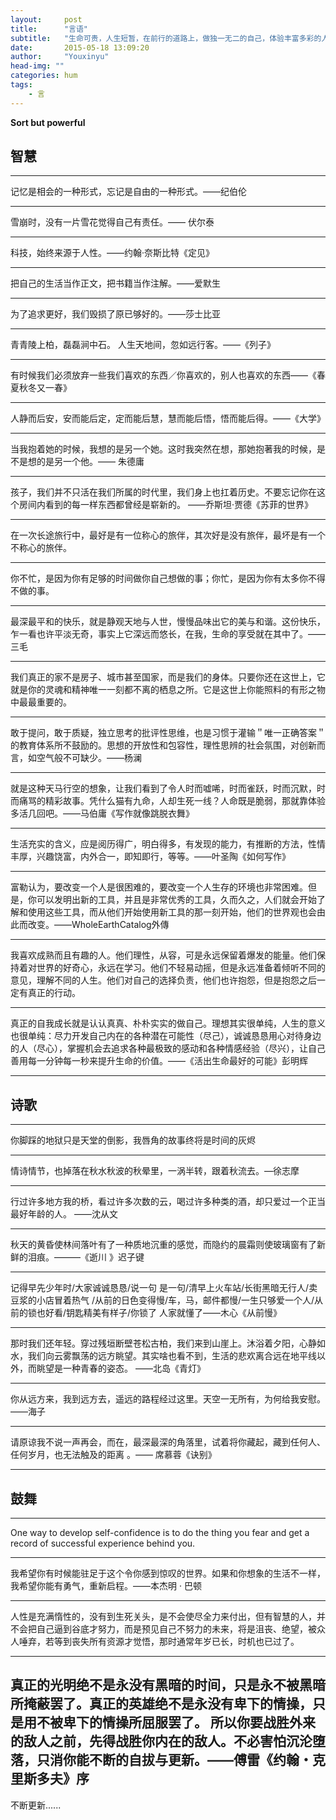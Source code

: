```yaml
---
layout:     post
title:      "言语"
subtitle:   "生命可贵，人生短暂，在前行的道路上，做独一无二的自己，体验丰富多彩的人生"
date:       2015-05-18 13:09:20
author:     "Youxinyu"
head-img: ""
categories: hum
tags:
    - 言
---
```


**Sort but powerful**


## 智慧

* * *

 记忆是相会的一种形式，忘记是自由的一种形式。——纪伯伦

* * *

雪崩时，没有一片雪花觉得自己有责任。—— 伏尔泰 

* * *

科技，始终来源于人性。——约翰·奈斯比特《定见》 

* * *

把自己的生活当作正文，把书籍当作注解。——爱默生
<!--more-->
* * *

为了追求更好，我们毁损了原已够好的。——莎士比亚 

* * *

青青陵上柏，磊磊涧中石。 人生天地间，忽如远行客。——《列子》 

* * *

有时候我们必须放弃一些我们喜欢的东西／你喜欢的，别人也喜欢的东西——《春夏秋冬又一春》 

* * *

人静而后安，安而能后定，定而能后慧，慧而能后悟，悟而能后得。——《大学》 

* * *

当我抱着她的时候，我想的是另一个她。这时我突然在想，那她抱著我的时候，是不是想的是另一个他。—— 朱德庸 

* * *

孩子，我们并不只活在我们所属的时代里，我们身上也扛着历史。不要忘记你在这个房间内看到的每一样东西都曾经是崭新的。 ——乔斯坦·贾德《苏菲的世界》

* * *

在一次长途旅行中，最好是有一位称心的旅伴，其次好是没有旅伴，最坏是有一个不称心的旅伴。

* * *

你不忙，是因为你有足够的时间做你自己想做的事；你忙，是因为你有太多你不得不做的事。

* * *

最深最平和的快乐，就是静观天地与人世，慢慢品味出它的美与和谐。这份快乐，乍一看也许平淡无奇，事实上它深远而悠长，在我，生命的享受就在其中了。——三毛

* * *

我们真正的家不是房子、城市甚至国家，而是我们的身体。只要你还在这世上，它就是你的灵魂和精神唯一一刻都不离的栖息之所。它是这世上你能照料的有形之物中最最重要的。

* * *

敢于提问，敢于质疑，独立思考的批评性思维，也是习惯于灌输＂唯一正确答案＂的教育体系所不鼓励的。思想的开放性和包容性，理性思辨的社会氛围，对创新而言，如空气般不可缺少。——杨澜

* * *

就是这种天马行空的想象，让我们看到了令人时而嘘唏，时而雀跃，时而沉默，时而痛骂的精彩故事。凭什么猫有九命，人却生死一线？人命既是脆弱，那就靠体验多活几回吧。——马伯庸《写作就像跳脱衣舞》

* * *
生活充实的含义，应是阅历得广，明白得多，有发现的能力，有推断的方法，性情丰厚，兴趣饶富，内外合一，即知即行，等等。——叶圣陶《如何写作》
* * * 

富勒认为，要改变一个人是很困难的，要改变一个人生存的环境也非常困难。但是，你可以发明出新的工具，并且是非常优秀的工具，久而久之，人们就会开始了解和使用这些工具，而从他们开始使用新工具的那一刻开始，他们的世界观也会由此而改变。——WholeEarthCatalog外傳

* * *

我喜欢成熟而且有趣的人。他们理性，从容，可是永远保留着爆发的能量。他们保持着对世界的好奇心，永远在学习。他们不轻易动摇，但是永远准备着倾听不同的意见，理解不同的人生。他们对自己的选择负责，他们也许抱怨，但是抱怨之后一定有真正的行动。

* * *

真正的自我成长就是认认真真、朴朴实实的做自己。理想其实很单纯，人生的意义也很单纯：尽力开发自己内在的各种潜在可能性（尽己），诚诚恳恳用心对待身边的人（尽心），掌握机会去追求各种最极致的感动和各种情感经验（尽兴），让自己善用每一分钟每一秒来提升生命的价值。——《活出生命最好的可能》彭明辉

---

## 诗歌

* * *

你脚踩的地狱只是天堂的倒影，我唇角的故事终将是时间的灰烬 

* * *

情诗情节，也掉落在秋水秋波的秋晕里，一涡半转，跟着秋流去。—徐志摩

* * *

行过许多地方我的桥，看过许多次数的云，喝过许多种类的酒，却只爱过一个正当最好年龄的人。 ——沈从文

* * *

秋天的黄昏使林间落叶有了一种质地沉重的感觉，而隐约的晨霜则使玻璃窗有了新鲜的泪痕。———《逝川 》迟子键

* * *

记得早先少年时/大家诚诚恳恳/说一句 是一句/清早上火车站/长街黑暗无行人/卖豆浆的小店冒着热气 /从前的日色变得慢/车，马，邮件都慢/一生只够爱一个人/从前的锁也好看/钥匙精美有样子/你锁了 人家就懂了——木心《从前慢》

* * *

那时我们还年轻。穿过残垣断壁苍松古柏，我们来到山崖上。沐浴着夕阳，心静如水，我们向云雾飘荡的远方眺望。其实啥也看不到，生活的悲欢离合远在地平线以外，而眺望是一种青春的姿态。 ——北岛《青灯》

* * *

你从远方来，我到远方去，遥远的路程经过这里。天空一无所有，为何给我安慰。——海子

* * *

请原谅我不说一声再会，而在，最深最深的角落里，试着将你藏起，藏到任何人、任何岁月，也无法触及的距离 。—— 席慕蓉《诀别》

* * *

## 鼓舞

* * *

One way to develop self-confidence is to do the thing you fear and get a record of successful experience behind you.

* * *

我希望你有时候能驻足于这个令你感到惊叹的世界。如果和你想象的生活不一样，我希望你能有勇气，重新启程。——本杰明 · 巴顿

* * *

人性是充满惰性的，没有到生死关头，是不会使尽全力来付出，但有智慧的人，并不会把自己逼到谷底才努力，而是预见自己不努力的未来，将是沮丧、绝望，被众人唾弃，若等到丧失所有资源才觉悟，那时通常年岁已长，时机也已过了。

* * *
真正的光明绝不是永没有黑暗的时间，只是永不被黑暗所掩蔽罢了。真正的英雄绝不是永没有卑下的情操，只是用不被卑下的情操所屈服罢了。
所以你要战胜外来的敌人之前，先得战胜你内在的敌人。不必害怕沉沦堕落，只消你能不断的自拔与更新。——傅雷《约翰・克里斯多夫》序
---

不断更新......